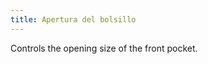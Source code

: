 ```yaml
---
title: Apertura del bolsillo
---
```


<!-- ![Pocket opening](./pocketopening.svg) -->

Controls the opening size of the front pocket.
